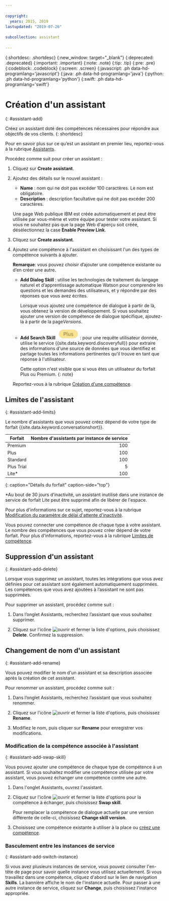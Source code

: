 ```yaml
---

copyright:
  years: 2015, 2019
lastupdated: "2019-07-26"

subcollection: assistant

---
```


{:shortdesc: .shortdesc}
{:new_window: target="_blank"}
{:deprecated: .deprecated}
{:important: .important}
{:note: .note}
{:tip: .tip}
{:pre: .pre}
{:codeblock: .codeblock}
{:screen: .screen}
{:javascript: .ph data-hd-programlang='javascript'}
{:java: .ph data-hd-programlang='java'}
{:python: .ph data-hd-programlang='python'}
{:swift: .ph data-hd-programlang='swift'}

# Création d'un assistant
{: #assistant-add}

Créez un assistant doté des compétences nécessaires pour répondre aux objectifs de vos clients.
{: shortdesc}

Pour en savoir plus sur ce qu’est un assistant en premier lieu, reportez-vous à la rubrique [Assistants](/docs/services/assistant?topic=assistant-assistants).

Procédez comme suit pour créer un assistant :

1.  Cliquez sur **Create assistant**.

1.  Ajoutez des détails sur le nouvel assistant :

    - **Name** : nom qui ne doit pas excéder 100 caractères. Le nom est obligatoire.
    - **Description** : description facultative qui ne doit pas excéder 200 caractères.

    Une page Web publique IBM est créée automatiquement et peut être utilisée par vous-même et votre équipe pour tester votre assistant. Si vous ne souhaitez pas que la page Web d'aperçu soit créée, désélectionnez la case **Enable Preview Link**.

1.  Cliquez sur **Create assistant**.

1.  Ajoutez une compétence à l'assistant en choisissant l'un des types de compétence suivants à ajouter. 

    **Remarque**: vous pouvez choisir d’ajouter une compétence existante ou d’en créer une autre. 

    - **Add Dialog Skill** : utilise les technologies de traitement du langage naturel et d’apprentissage automatique Watson pour comprendre les questions et les demandes des utilisateurs, et y répondre par des réponses que vous avez écrites.

      Lorsque vous ajoutez une compétence de dialogue à partir de là, vous obtenez la version de développement. Si vous souhaitez ajouter une version de compétence de dialogue spécifique, ajoutez-la à partir de la page*Versions*.

    - **Add Search Skill** ![Forfait Plus ou Premium uniquement](images/plus.png) : pour une requête utilisateur donnée, utilise le service {{site.data.keyword.discoveryfull}} pour extraire des informations d'une source de données que vous identifiez et partage toutes les informations pertinentes qu'il trouve en tant que réponse à l'utilisateur.

      Cette option n'est visible que si vous êtes un utilisateur du forfait Plus ou Premium.
      {: note}

    Reportez-vous à la rubrique [Création d'une compétence](/docs/services/assistant?topic=assistant-skill-add).

## Limites de l'assistant
{: #assistant-add-limits}

Le nombre d'assistants que vous pouvez créez dépend de votre type de forfait {{site.data.keyword.conversationshort}}. 

| Forfait     | Nombre d'assistants par instance de service |
|--------------|--------------------------------:|
| Premium      |                             100 |
| Plus         |                             100 |
| Standard     |                             100 |
| Plus Trial   |                               5 |
| Lite*        |                             100 |
{: caption="Détails du forfait" caption-side="top"}

*Au bout de 30 jours d'inactivité, un assistant inutilisé dans une instance de service de forfait Lite peut être supprimé afin de libérer de l'espace.

Pour plus d'informations sur ce sujet, reportez-vous à la rubrique [Modification du paramètre de délai d'attente d'inactivité](/docs/services/assistant?topic=assistant-assistant-settings).

Vous pouvez connecter une compétence de chaque type à votre assistant. Le nombre des compétences que vous pouvez créer dépend de votre forfait. Pour plus d'informations, reportez-vous à la rubrique [Limites de compétence](/docs/services/assistant?topic=assistant-skill-add#skill-add-limits).

## Suppression d'un assistant
{: #assistant-add-delete}

Lorsque vous supprimez un assistant, toutes les intégrations que vous avez définies pour cet assistant sont également automatiquement supprimées. Les compétences que vous avez ajoutées à l’assistant ne sont pas supprimées.

Pour supprimer un assistant, procédez comme suit :

1.  Dans l’onglet Assistants, recherchez l’assistant que vous souhaitez supprimer.

1.  Cliquez sur l'icône ![ouvrir et fermer la liste d'options](images/kabob-beta.png), puis choisissez **Delete**. Confirmez la suppression.

## Changement de nom d'un assistant
{: #assistant-add-rename}

Vous pouvez modifier le nom d'un assistant et sa description associée après la création de cet assistant.

Pour renommer un assistant, procédez comme suit :

1.  Dans l’onglet Assistants, recherchez l’assistant que vous souhaitez renommer.

1.  Cliquez sur l'icône ![ouvrir et fermer la liste d'options](images/kabob-beta.png), puis choisissez **Rename**.

1.  Modifiez le nom, puis cliquer sur **Rename** pour enregistrer vos modifications.

### Modification de la compétence associée à l'assistant
{: #assistant-add-swap-skill}

Vous pouvez ajouter une compétence de chaque type de compétence à un assistant. Si vous souhaitez modifier une compétence utilisée par votre assistant, vous pouvez échanger une compétence contre une autre. 

1.  Dans l'onglet Assistants, ouvrez l'assistant. 

1.  Cliquez sur l'icône ![ouvrir et fermer la liste d'options](images/kabob-beta.png) pour la compétence à échanger, puis choisissez **Swap skill**. 

    Pour remplacer la compétence de dialogue actuelle par une version différente de celle-ci, choisissez **Change skill version**.

1.  Choisissez une compétence existante à utiliser à la place ou [créez une compétence](/docs/services/assistant?topic=assistant-skill-add).

### Basculement entre les instances de service
{: #assistant-add-switch-instance}

Si vous avez plusieurs instances de service, vous pouvez consulter l'en-tête de page pour savoir quelle instance vous utilisez actuellement. Si vous travaillez dans une compétence, cliquez d'abord sur le lien de navigation **Skills**. La bannière affiche le nom de l'instance actuelle. Pour passer à une autre instance de service, cliquez sur **Change**, puis choisissez l'instance appropriée.
